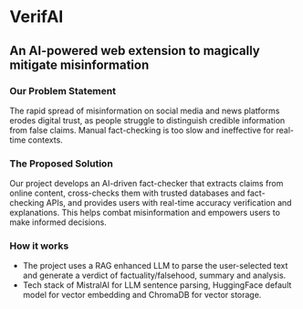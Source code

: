 # VerifAI
## An AI-powered web extension to magically mitigate misinformation

### Our Problem Statement
The rapid spread of misinformation on social media and news platforms erodes digital trust, as people struggle to distinguish credible information from false claims. Manual fact-checking is too slow and ineffective for real-time contexts.

### The Proposed Solution
Our project develops an AI-driven fact-checker that extracts claims from online content, cross-checks them with trusted databases and fact-checking APIs, and provides users with real-time accuracy verification and explanations. This helps combat misinformation and empowers users to make informed decisions.

### How it works
- The project uses a RAG enhanced LLM to parse the user-selected text and generate a verdict of factuality/falsehood, summary and analysis.
- Tech stack of MistralAI for LLM sentence parsing, HuggingFace default model for vector embedding and ChromaDB for vector storage.
